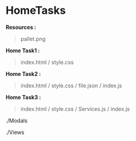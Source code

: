 # HomeTasks

**Resources :**
> pallet.png 


**Home Task1 :**

> index.html / style.css 

**Home Task2 :**

> index.html / style.css / file.json / index.js 

**Home Task3 :**

> index.html / style.css / Services.js / index.js 

./Modals

./Views
